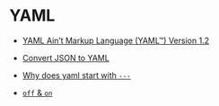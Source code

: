 # YAML

* [YAML Ain’t Markup Language (YAML™) Version 1.2](https://yaml.org/spec/1.2/spec.html)
* [Convert JSON to YAML](https://www.json2yaml.com/)

* [Why does yaml start with `---`](https://stackoverflow.com/q/50788277/1366033)

* [`off` & `on`](https://stackoverflow.com/q/42283732/1366033)
